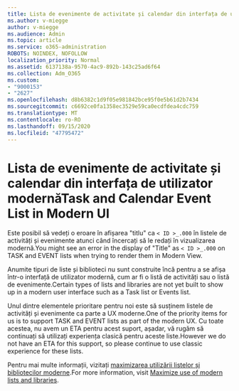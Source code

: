 ```yaml
---
title: Lista de evenimente de activitate și calendar din interfața de utilizator modernă
ms.author: v-miegge
author: v-miegge
ms.audience: Admin
ms.topic: article
ms.service: o365-administration
ROBOTS: NOINDEX, NOFOLLOW
localization_priority: Normal
ms.assetid: 6137138a-9570-4ac9-892b-143c25ad6f64
ms.collection: Adm_O365
ms.custom:
- "9000153"
- "2627"
ms.openlocfilehash: d8b6382c1d9f05e981842bce95f0e5b61d2b7434
ms.sourcegitcommit: c6692ce0fa1358ec3529e59ca0ecdfdea4cdc759
ms.translationtype: MT
ms.contentlocale: ro-RO
ms.lasthandoff: 09/15/2020
ms.locfileid: "47795472"
---
```

# <a name="task-and-calendar-event-list-in-modern-ui"></a><span data-ttu-id="8a636-102">Lista de evenimente de activitate și calendar din interfața de utilizator modernă</span><span class="sxs-lookup"><span data-stu-id="8a636-102">Task and Calendar Event List in Modern UI</span></span>

<span data-ttu-id="8a636-103">Este posibil să vedeți o eroare în afișarea "titlu" ca `< ID >_.000` în listele de activități și evenimente atunci când încercați să le redați în vizualizarea modernă.</span><span class="sxs-lookup"><span data-stu-id="8a636-103">You might see an error in the display of "Title" as `< ID >_.000` on TASK and EVENT lists when trying to render them in Modern View.</span></span>

<span data-ttu-id="8a636-104">Anumite tipuri de liste și biblioteci nu sunt construite încă pentru a se afișa într-o interfață de utilizator modernă, cum ar fi o listă de activități sau o listă de evenimente.</span><span class="sxs-lookup"><span data-stu-id="8a636-104">Certain types of lists and libraries are not yet built to show up in a modern user interface such as a Task list or Events list.</span></span>

<span data-ttu-id="8a636-105">Unul dintre elementele prioritare pentru noi este să susținem listele de activități și evenimente ca parte a UX moderne.</span><span class="sxs-lookup"><span data-stu-id="8a636-105">One of the priority items for us is to support TASK and EVENT lists as part of the modern UX.</span></span> <span data-ttu-id="8a636-106">Cu toate acestea, nu avem un ETA pentru acest suport, așadar, vă rugăm să continuați să utilizați experiența clasică pentru aceste liste.</span><span class="sxs-lookup"><span data-stu-id="8a636-106">However we do not have an ETA for this support, so please continue to use classic experience for these lists.</span></span>

<span data-ttu-id="8a636-107">Pentru mai multe informații, vizitați [maximizarea utilizării listelor și bibliotecilor moderne](https://docs.microsoft.com/sharepoint/dev/transform/modernize-userinterface-lists-and-libraries).</span><span class="sxs-lookup"><span data-stu-id="8a636-107">For more information, visit [Maximize use of modern lists and libraries](https://docs.microsoft.com/sharepoint/dev/transform/modernize-userinterface-lists-and-libraries).</span></span>
